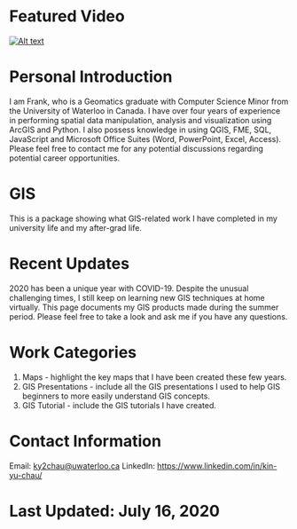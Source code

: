 # Featured Video
[![Alt text](https://img.youtube.com/vi/wTqrD6s8BSI/0.jpg)](https://www.youtube.com/watch?v=wTqrD6s8BSI)

# Personal Introduction
I am Frank, who is a Geomatics graduate with Computer Science Minor from the University of Waterloo in Canada. 
I have over four years of experience in performing spatial data manipulation, analysis and visualization using ArcGIS and Python.
I also possess knowledge in using QGIS, FME, SQL, JavaScript and Microsoft Office Suites (Word, PowerPoint, Excel, Access).
Please feel free to contact me for any potential discussions regarding potential career opportunities.

# GIS
This is a package showing what GIS-related work I have completed in my university life and my after-grad life.

# Recent Updates
2020 has been a unique year with COVID-19. Despite the unusual challenging times, I still keep on learning new GIS techniques at home virtually. This page documents my GIS products made during the summer period. Please feel free to take a look and ask me if you have any questions.

# Work Categories
1. Maps - highlight the key maps that I have been created these few years.
2. GIS Presentations - include all the GIS presentations I used to help GIS beginners to more easily understand GIS concepts.
3. GIS Tutorial - include the GIS tutorials I have created.

# Contact Information
Email: ky2chau@uwaterloo.ca
LinkedIn: https://www.linkedin.com/in/kin-yu-chau/

# Last Updated: July 16, 2020
